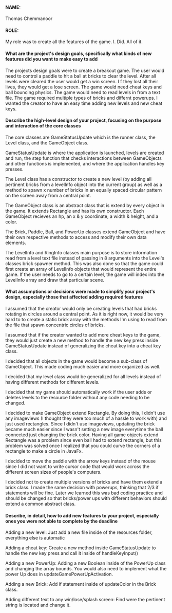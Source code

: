 #### NAME:
Thomas Chemmanoor

#### ROLE:
My role was to create all the features of the game. I. Did. All of it.

#### What are the project's design goals, specifically what kinds of new features did you want to make easy to add
The projects design goals were to create a breakout game. The user would need to control a paddle to hit a ball at bricks to clear the level.
After all levels were cleared the user would get a win screen. I f they lost all their lives, they would get a lose screen.
The game would need cheat keys and ball bouncing physics. The game would need to read levels in from a text file.
The game required multiple types of bricks and differnt powerups.
I wanted the creator to have an easy time adding new levels and new cheat keys.




#### Describe the high-level design of your project, focusing on the purpose and interaction of the core classes
The core classes are GameStatusUpdate which is the runner class, the Level class, and the GameObject class.

GameStatusUpdate is where the application is launched, levels are created and run, the step function that checks
interactions between GameObjects and other functions is implemented, and where the application handles key presses.

The Level class has a constructor to create a new level (by adding all pertinent bricks from a levelInfo object into the current group) as well
as a method to spawn x number of bricks in an equally spaced circular pattern on the screen away from a central point.

The GameObject class is an abstract class that is extend by every object in the game. It extends Rectangle 
and has its own constructor. Each GameObject recieves an hp, an x & y coordinate, a width & height, and a color.

The Brick, Paddle, Ball, and PowerUp classes extend GameObject and have their own respective methods to access and modify their own data
elements.

The LevelInfo and RingInfo classes main purpose is to store information read from a level text file instead of passing in
8 arguments into the Level's classes brick spawner method. This was also done so that the game could first create an array of 
LevelInfo objects that would represent the entire game. If the user needs to go to a certain level, the game will index
into the LevelInfo array and draw that particular scene.


#### What assumptions or decisions were made to simplify your project's design, especially those that affected adding required features
I assumed that the creator would only be creating levels that had bricks rotating in circles around a central point. As it is right now,
it would be very hard to to create a static brick array with the methods I'm using to read from the file that spawn concentric 
circles of bricks.

I assumed that if the creator wanted to add more cheat keys to the game, they would just create a new method to handle the new key press
inside GameStatusUpdate instead of generalizing the cheat key into a cheat key class.

I decided that all objects in the game would become a sub-class of GameObject. This made coding much easier and more organized as well.

I decided that my level class would be generalized for all levels instead of having different methods for different levels.

I decided that my game should automatically work if the user adds or deletes levels to the resource folder without any code needing to 
be changed. 

I decided to make GameObject extend Rectangle. By doing this, I didn't use any imageviews (I thought they were too much of a hassle to work with)
and just used rectangles. Since I didn't use imageviews, updating the brick became much easier since I wasn't setting a new image
everytime the ball connected just changing the brick color. Having all game objects extend Rectangle was a problem since even ball 
had to extend rectangle, but this problem was solved once I realized that you could curve the corners of a rectangle to make a circle 
in JavaFx.

I decided to move the paddle with the arrow keys instead of the mouse since I did not want to write cursor code that would work across 
the different screen sizes of people's computers.

I decided not to create multiple versions of bricks and have them extend a brick class. I made the same decision with powerups,
thinking that 2/3 if statements will be fine. Later we learned this was bad coding practice and should be changed so that bricks/power ups
with different behaviors should extend a common abstract class.


#### Describe, in detail, how to add new features to your project, especially ones you were not able to complete by the deadline

Adding a new level:
    Just add a new file inside of the resources folder, everything else is automatic

Adding a cheat key:
    Create a new method inside GameStatusUpdate to handle the new key press and call it inside of handleKeyInput()

Adding a new PowerUp:
    Adding a new Boolean inside of the PowerUp class and changing the array bounds. You would also need to implement what the power Up
    does in updateGamePowerUpActivation.
    
Adding a new Brick:
    Add if statement inside of updateColor in the Brick class.
    
Adding different text to any win/lose/splash screen:
    Find were the pertinent string is located and change it.
    
